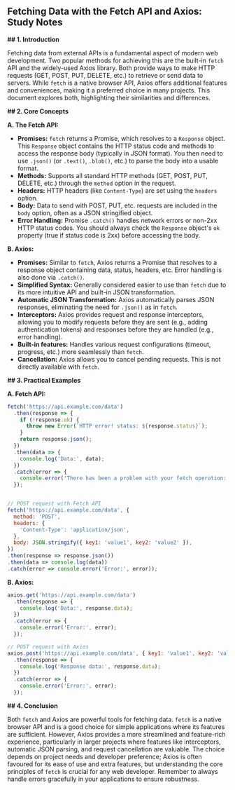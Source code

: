## Fetching Data with the Fetch API and Axios: Study Notes

**## 1. Introduction**

Fetching data from external APIs is a fundamental aspect of modern web development.  Two popular methods for achieving this are the built-in `fetch` API and the widely-used Axios library.  Both provide ways to make HTTP requests (GET, POST, PUT, DELETE, etc.) to retrieve or send data to servers. While `fetch` is a native browser API, Axios offers additional features and conveniences, making it a preferred choice in many projects.  This document explores both, highlighting their similarities and differences.

**## 2. Core Concepts**

**A. The Fetch API:**

* **Promises:** `fetch` returns a Promise, which resolves to a `Response` object.  This `Response` object contains the HTTP status code and methods to access the response body (typically in JSON format).  You then need to use `.json()` (or `.text()`, `.blob()`, etc.) to parse the body into a usable format.
* **Methods:** Supports all standard HTTP methods (GET, POST, PUT, DELETE, etc.) through the `method` option in the request.
* **Headers:**  HTTP headers (like `Content-Type`) are set using the `headers` option.
* **Body:**  Data to send with POST, PUT, etc. requests are included in the `body` option, often as a JSON stringified object.
* **Error Handling:**  Promise `.catch()` handles network errors or non-2xx HTTP status codes.  You should always check the `Response` object's `ok` property (true if status code is 2xx) before accessing the body.


**B. Axios:**

* **Promises:** Similar to `fetch`, Axios returns a Promise that resolves to a response object containing data, status, headers, etc.  Error handling is also done via `.catch()`.
* **Simplified Syntax:** Generally considered easier to use than `fetch` due to its more intuitive API and built-in JSON transformation.
* **Automatic JSON Transformation:** Axios automatically parses JSON responses, eliminating the need for `.json()` as in `fetch`.
* **Interceptors:** Axios provides request and response interceptors, allowing you to modify requests before they are sent (e.g., adding authentication tokens) and responses before they are handled (e.g., error handling).
* **Built-in features:**  Handles various request configurations (timeout, progress, etc.) more seamlessly than `fetch`.
* **Cancellation:** Axios allows you to cancel pending requests. This is not directly available with `fetch`.



**## 3. Practical Examples**

**A. Fetch API:**

```javascript
fetch('https://api.example.com/data')
  .then(response => {
    if (!response.ok) {
      throw new Error(`HTTP error! status: ${response.status}`);
    }
    return response.json();
  })
  .then(data => {
    console.log('Data:', data);
  })
  .catch(error => {
    console.error('There has been a problem with your fetch operation:', error);
  });


// POST request with Fetch API
fetch('https://api.example.com/data', {
  method: 'POST',
  headers: {
    'Content-Type': 'application/json',
  },
  body: JSON.stringify({ key1: 'value1', key2: 'value2' }),
})
.then(response => response.json())
.then(data => console.log(data))
.catch(error => console.error('Error:', error));
```

**B. Axios:**

```javascript
axios.get('https://api.example.com/data')
  .then(response => {
    console.log('Data:', response.data);
  })
  .catch(error => {
    console.error('Error:', error);
  });

// POST request with Axios
axios.post('https://api.example.com/data', { key1: 'value1', key2: 'value2' })
  .then(response => {
    console.log('Response data:', response.data);
  })
  .catch(error => {
    console.error('Error:', error);
  });
```


**## 4. Conclusion**

Both `fetch` and Axios are powerful tools for fetching data.  `fetch` is a native browser API and is a good choice for simple applications where its features are sufficient. However, Axios provides a more streamlined and feature-rich experience, particularly in larger projects where features like interceptors, automatic JSON parsing, and request cancellation are valuable. The choice depends on project needs and developer preference; Axios is often favoured for its ease of use and extra features, but understanding the core principles of `fetch` is crucial for any web developer.  Remember to always handle errors gracefully in your applications to ensure robustness.